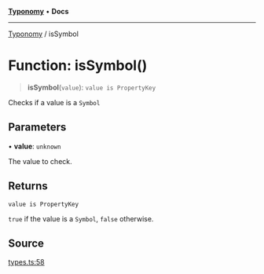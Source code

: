 [**Typonomy**](../README.md) • **Docs**

***

[Typonomy](../globals.md) / isSymbol

# Function: isSymbol()

> **isSymbol**(`value`): `value is PropertyKey`

Checks if a value is a `Symbol`

## Parameters

• **value**: `unknown`

The value to check.

## Returns

`value is PropertyKey`

`true` if the value is a `Symbol`, `false` otherwise.

## Source

[types.ts:58](https://github.com/softcraft-development/typonomy/blob/85e3fd32f5ede40463c64a3e9eb5ea415d4f2898/src/types.ts#L58)

